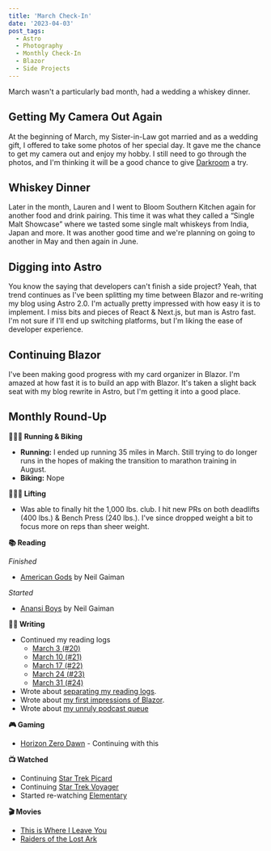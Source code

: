 ```yaml
---
title: 'March Check-In'
date: '2023-04-03'
post_tags:
  - Astro
  - Photography
  - Monthly Check-In
  - Blazor
  - Side Projects
---
```


March wasn't a particularly bad month, had a wedding a whiskey dinner.
<!-- excerpt -->

## Getting My Camera Out Again
At the beginning of March, my Sister-in-Law got married and as a wedding gift, I offered to take some photos of her special day. It gave me the chance to get my camera out and enjoy my hobby. I still need to go through the photos, and I'm thinking it will be a good chance to give [Darkroom](https://apps.apple.com/us/app/darkroom-photo-video-editor/id953286746) a try.

## Whiskey Dinner
Later in the month, Lauren and I went to Bloom Southern Kitchen again for another food and drink pairing. This time it was what they called a “Single Malt Showcase” where we tasted some single malt whiskeys from India, Japan and more. It was another good time and we're planning on going to another in May and then again in June.

## Digging into Astro
You know the saying that developers can't finish a side project? Yeah, that trend continues as I've been splitting my time between Blazor and re-writing my blog using Astro 2.0. I'm actually pretty impressed with how easy it is to implement. I miss bits and pieces of React & Next.js, but man is Astro fast. I'm not sure if I'll end up switching platforms, but I'm liking the ease of developer experience.

## Continuing Blazor
I've been making good progress with my card organizer in Blazor. I'm amazed at how fast it is to build an app with Blazor. It's taken a slight back seat with my blog rewrite in Astro, but I'm getting it into a good place.

## Monthly Round-Up

**🏃🏼‍♂️ Running & Biking**

- **Running:** I ended up running 35 miles in March. Still trying to do longer runs in the hopes of making the transition to marathon training in August.
- **Biking:** Nope

**🏋🏼‍♂️ Lifting**

- Was able to finally hit the 1,000 lbs. club. I hit new PRs on both deadlifts (400 lbs.) & Bench Press (240 lbs.). I've since dropped weight a bit to focus more on reps than sheer weight.

**📚 Reading**

*Finished*
- [American Gods](https://bookshop.org/p/books/american-gods-neil-gaiman/6438874?ean=9780063081918) by Neil Gaiman

*Started*
- [Anansi Boys](https://bookshop.org/p/books/anansi-boys-neil-gaiman/6438691?ean=9780063070738) by Neil Gaiman

**✍🏻 Writing**

- Continued my reading logs
	- [March 3 (#20)](https://kpwags.com/reading-log/20)
	- [March 10 (#21)](https://kpwags.com/reading-log/21)
	- [March 17 (#22)](https://kpwags.com/reading-log/22)
	- [March 24 (#23)](https://kpwags.com/reading-log/23)
	- [March 31 (#24)](https://kpwags.com/reading-log/24)
- Wrote about [separating my reading logs](https://kpwags.com/posts/2023/03/01/separating-reading-logs).
- Wrote about [my first impressions of Blazor](https://kpwags.com/posts/2023/03/19/digging-into-blazor-first-impressions).
- Wrote about [my unruly podcast queue](https://kpwags.com/posts/2023/03/28/handling-an-unruly-podcast-queue)

**🎮 Gaming**

- [Horizon Zero Dawn](https://www.playstation.com/en-us/games/horizon-zero-dawn/) - Continuing with this

**📺 Watched**

- Continuing [Star Trek Picard](https://www.imdb.com/title/tt8806524/)
- Continuing [Star Trek Voyager](https://www.imdb.com/title/tt0112178/)
- Started re-watching [Elementary](https://www.imdb.com/title/tt2191671/)

**🎬 Movies**

- [This is Where I Leave You](https://www.imdb.com/title/tt1371150)
- [Raiders of the Lost Ark](https://www.imdb.com/title/tt0082971/)